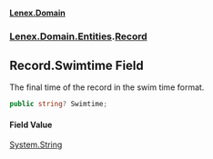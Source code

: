 #### [Lenex.Domain](index.md 'index')
### [Lenex.Domain.Entities](Lenex.Domain.Entities.md 'Lenex.Domain.Entities').[Record](Lenex.Domain.Entities.Record.md 'Lenex.Domain.Entities.Record')

## Record.Swimtime Field

The final time of the record in the swim time format.

```csharp
public string? Swimtime;
```

#### Field Value
[System.String](https://docs.microsoft.com/en-us/dotnet/api/System.String 'System.String')